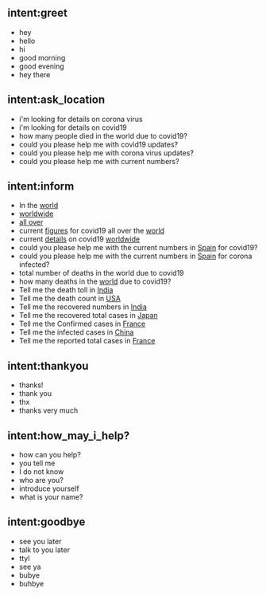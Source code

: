 ## intent:greet
- hey
- hello
- hi
- good morning
- good evening
- hey there


## intent:ask_location
- i'm looking for details on corona virus
- i'm looking for details on covid19
- how many people died in the world due to covid19?
- could you please help me with covid19 updates?
- could you please help me with corona virus updates?
- could you please help me with current numbers?

## intent:inform
- In the [world](location)
- [worldwide](location)
- [all over](location)
- current [figures](details) for covid19 all over the [world](location)
- current [details](details) on covid19 [worldwide](location)
- could you please help me with the current numbers in [Spain](location) for covid19?
- could you please help me with the current numbers in [Spain](location) for corona infected?
- total number of deaths in the world due to covid19
- how many deaths in the [world](location) due to covid19?
- Tell me the death toll in [India](location)
- Tell me the death count in [USA](location)
- Tell me the recovered numbers in [India](location)
- Tell me the recovered total cases in [Japan](location)
- Tell me the Confirmed cases in [France](location)
- Tell me the  infected cases in [China](location)
- Tell me the  reported  total cases in [France](location)

## intent:thankyou
- thanks!
- thank you
- thx
- thanks very much

## intent:how_may_i_help?
 - how can you help?
 - you tell me
 - I do not know
 - who are you?
 - introduce yourself
 - what is your name?

## intent:goodbye
 - see you later
 - talk to you later
 - ttyl
 - see ya
 - bubye
 - buhbye